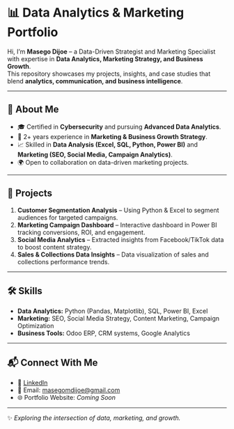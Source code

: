 # 📊 Data Analytics & Marketing Portfolio  

Hi, I’m **Masego Dijoe** – a Data-Driven Strategist and Marketing Specialist with expertise in **Data Analytics, Marketing Strategy, and Business Growth**.  
This repository showcases my projects, insights, and case studies that blend **analytics, communication, and business intelligence**.  

---

## 🔹 About Me
- 🎓 Certified in **Cybersecurity** and pursuing **Advanced Data Analytics**.
- 💼 2+ years experience in **Marketing & Business Growth Strategy**.
- 📈 Skilled in **Data Analysis (Excel, SQL, Python, Power BI)** and **Marketing (SEO, Social Media, Campaign Analytics)**.
- 🌍 Open to collaboration on data-driven marketing projects.  

---
## 📂 Projects
1. **Customer Segmentation Analysis** – Using Python & Excel to segment audiences for targeted campaigns.  
2. **Marketing Campaign Dashboard** – Interactive dashboard in Power BI tracking conversions, ROI, and engagement.  
3. **Social Media Analytics** – Extracted insights from Facebook/TikTok data to boost content strategy.  
4. **Sales & Collections Data Insights** – Data visualization of sales and collections performance trends.  

---

## 🛠 Skills
- **Data Analytics:** Python (Pandas, Matplotlib), SQL, Power BI, Excel  
- **Marketing:** SEO, Social Media Strategy, Content Marketing, Campaign Optimization  
- **Business Tools:** Odoo ERP, CRM systems, Google Analytics  

---
## 📬 Connect With Me
- 💼 [LinkedIn](https://www.linkedin.com/in/masego-dijoe)  
- 📧 Email: masegomdijoe@gmail.com  
- 🌐 Portfolio Website: _Coming Soon_  

---
✨ *Exploring the intersection of data, marketing, and growth.*
